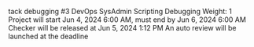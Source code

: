 tack debugging #3
DevOps
SysAdmin
Scripting
Debugging
 Weight: 1
 Project will start Jun 4, 2024 6:00 AM, must end by Jun 6, 2024 6:00 AM
 Checker will be released at Jun 5, 2024 1:12 PM
 An auto review will be launched at the deadline
